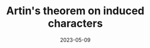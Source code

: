 ---
topic: Representation theory
title: Artin's theorem on induced characters
date: 2023-05-09
pub:
coauthors: 
arxiv:
slides:
poster:
blog:
video:
series: expository
pdf: 18-715-project.pdf
notes: This was my final project for 18.715. 
---